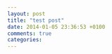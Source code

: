 ```yaml
---
layout: post
title: "test post"
date: 2014-01-05 23:36:53 +0100
comments: true
categories: 
---
```

